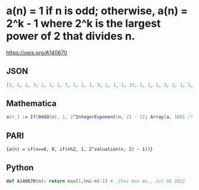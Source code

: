 # a\(n\) \= 1 if n is odd; otherwise, a\(n\) \= 2^k \- 1 where 2^k is the largest power of 2 that divides n\.
https://oeis.org/A140670
## JSON
```JSON
[1, 1, 1, 3, 1, 1, 1, 7, 1, 1, 1, 3, 1, 1, 1, 15, 1, 1, 1, 3, 1, 1, 1, 7, 1, 1, 1, 3, 1, 1, 1, 31, 1, 1, 1, 3, 1, 1, 1, 7, 1, 1, 1, 3, 1, 1, 1, 15, 1, 1, 1, 3, 1, 1, 1, 7, 1, 1, 1, 3, 1, 1, 1, 63, 1, 1, 1, 3, 1, 1, 1, 7, 1, 1, 1, 3, 1, 1, 1, 15, 1, 1, 1, 3, 1, 1, 1, 7, 1, 1, 1, 3, 1, 1, 1, 31, 1, 1, 1, 3, 1, 1]
```
## Mathematica
```Mathematica
a[n_] := If[OddQ[n], 1, 2^IntegerExponent[n, 2] - 1]; Array[a, 100] (* _Amiram Eldar_, Oct 22 2022 *)
```
## PARI
```PARI
{a(n) = if(n==0, 0, if(n%2, 1, 2^valuation(n, 2) - 1))}
```
## Python
```Python
def A140670(n): return max(1,(n&-n)-1) # _Chai Wah Wu_, Jul 08 2022
```
